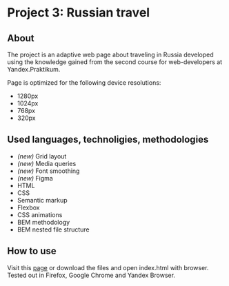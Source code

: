 # Project 3: Russian travel

## About

The project is an adaptive web page about traveling in Russia developed using the knowledge gained from the second course for web-developers at Yandex.Praktikum.

Page is optimized for the following device resolutions:

- 1280px
- 1024px
- 768px
- 320px

## Used languages, technoligies, methodologies

- _(new)_ Grid layout
- _(new)_ Media queries
- _(new)_ Font smoothing
- _(new)_ Figma
- HTML
- CSS
- Semantic markup
- Flexbox
- CSS animations
- BEM methodology
- BEM nested file structure

## How to use

Visit this [page](https://borodulex.github.io/russian-travel/) or download the files and open index.html with browser. Tested out in Firefox, Google Chrome and Yandex Browser.
